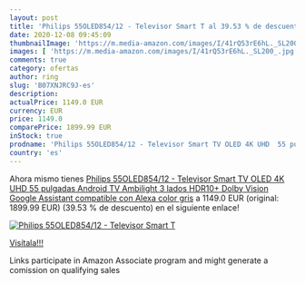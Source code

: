 ```yaml
---
layout: post
title: 'Philips 55OLED854/12 - Televisor Smart T al 39.53 % de descuento'
date: 2020-12-08 09:45:09
thumbnailImage: 'https://m.media-amazon.com/images/I/41rQ53rE6hL._SL200_.jpg'
images: [ 'https://m.media-amazon.com/images/I/41rQ53rE6hL._SL200_.jpg' ]
comments: true
category: ofertas
author: ring
slug: 'B07XNJRC9J-es'
description:
actualPrice: 1149.0 EUR
currency: EUR
price: 1149.0
comparePrice: 1899.99 EUR
inStock: true
prodname: 'Philips 55OLED854/12 - Televisor Smart TV OLED 4K UHD  55 pulgadas  Android TV  Ambilight 3 lados  HDR10+  Dolby Vision  Google Assistant  compatible con Alexa  color gris'
country: 'es'
---
```


Ahora mismo tienes [Philips 55OLED854/12 - Televisor Smart TV OLED 4K UHD  55 pulgadas  Android TV  Ambilight 3 lados  HDR10+  Dolby Vision  Google Assistant  compatible con Alexa  color gris](https://www.amazon.es/dp/B07XNJRC9J/?tag=tolees-21) a 1149.0 EUR (original: 1899.99 EUR) (39.53 %  de descuento) en el siguiente enlace!

[![Philips 55OLED854/12 - Televisor Smart T](https://m.media-amazon.com/images/I/41rQ53rE6hL._SL200_.jpg)](https://www.amazon.es/dp/B07XNJRC9J/?tag=tolees-21)

[Visítala!!!](https://www.amazon.es/dp/B07XNJRC9J/?tag=tolees-21)

Links participate in Amazon Associate program and might generate a comission on qualifying sales

